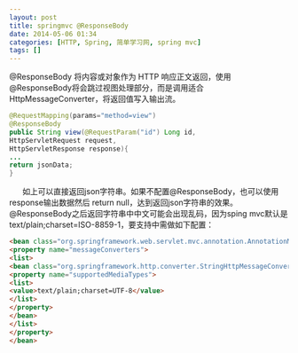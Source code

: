 ```yaml
---
layout: post
title: springmvc @ResponseBody
date: 2014-05-06 01:34
categories: [HTTP, Spring, 简单学习网, spring mvc]
tags: []
---
```

@ResponseBody
 将内容或对象作为 HTTP 响应正文返回，使用@ResponseBody将会跳过视图处理部分，而是调用适合HttpMessageConverter，将返回值写入输出流。
```java
@RequestMapping(params="method=view")
@ResponseBody
public String view(@RequestParam("id") Long id,
HttpServletRequest request, 
HttpServletResponse response){
...
return jsonData;
}
```

      如上可以直接返回json字符串。如果不配置@ResponseBody，也可以使用response输出数据然后 return null，达到返回json字符串的效果。      @ResponseBody之后返回字符串中中文可能会出现乱码，因为sping mvc默认是text/plain;charset=ISO-8859-1，要支持中需做如下配置：
```html
<bean class="org.springframework.web.servlet.mvc.annotation.AnnotationMethodHandlerAdapter">
<property name="messageConverters">
<list>
<bean class="org.springframework.http.converter.StringHttpMessageConverter">
<property name="supportedMediaTypes">
<list>
<value>text/plain;charset=UTF-8</value>
</list>
</property>
</bean>
</list>
</property>
</bean>
```


